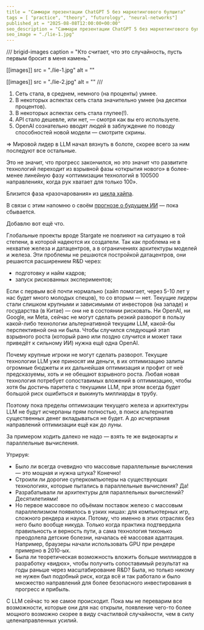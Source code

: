 ```yaml
---
title = "Саммари презентации ChatGPT 5 без маркетингового булшита"
tags = [ "practice", "theory", "futurology", "neural-networks"]
published_at = "2025-08-08T12:00:00+00:00"
seo_description = "Саммари презентации ChatGPT 5 без маркетингового булшита"
seo_image = "./lie-1.jpg"
---
```


/// brigid-images
caption = "Кто считает, что это случайность, пусть первым бросит в меня камень."

[[images]]
src = "./lie-1.jpg"
alt = ""

[[images]]
src = "./lie-2.jpg"
alt = ""
///

1. Сеть стала, в среднем, немного (на проценты) умнее.
2. В некоторых аспектах сеть стала значительно умнее (на десятки процентов).
3. В некоторых аспектах сеть стала глупее(!).
4. API стало дешевле, или нет, — смотря как вы его используете.
5. OpenAI сознательно вводят людей в заблуждение по поводу способностей новой модели — смотрите скрины.

=> Мировой лидер в LLM начал вязнуть в болоте, скорее всего за ним последуют все остальные.

Это не значит, что прогресс закончился, но это значит что развитите технологий переходит из взрывной фазы «открытия нового» в более-менее линейную фазу «оптимизации технологий в 100500 направлениях, когда рук хватает для только 100».

Близится фаза «разочарования» из [цикла хайпа](https://en.wikipedia.org/wiki/Gartner_hype_cycle).

В связи с этим напомню о своём [прогнозе о будущем ИИ](https://tiendil.org/ru/posts/ai-notes-2024-prognosis)  — пока сбывается.

Добавлю вот ещё что.

Глобальные проекты вроде Stargate не повлияют на ситуацию в той степени, в которой надеются их создатели. Так как проблема не в нехватке железа и датацентров, а в ограничениях архитектуры моделей и железа. Эти проблемы не решаются постройкой датацентров, они решаются расширением R&D через:

- подготовку и найм кадров;
- запуск рискованных экспериментов;

Если с первым всё почти нормально (хайп помогает, через 5-10 лет у нас будет много молодых спецов), то со вторым — нет. Текущие лидеры стали слишком крупными и зависимыми от инвесторов (на западе) и государства (в Китае) — они не в состоянии рисковать. Ни OpenAI, ни Google, ни Meta, сейчас не могут сделать резкий разворот в пользу какой-либо технологии альтернативной текущим LLM, какой-бы перспективной она ни была. Чтобы случился следующий этап взрывного роста (который рано или поздно случится и может таки приведёт к сильному ИИ) нужна ещё одна OpenAI.

Почему крупные игроки не могут сделать разворот. Текущие технологии LLM уже приносят им деньги, в их оптимизацию залиты огромные бюджеты и их дальнейшая оптимизация и профит от неё предсказуемы, хоть и не обещают взрывного роста. Любая новая технология потребует сопоставимых вложений в оптимизацию, чтобы хотя бы достичь паритета с текущими LLM, при этом всегда будет большой риск ошибиться и выкинуть миллиарды в трубу.

Поэтому пока пределы оптимизации текущего железа и архитектуры LLM не будут исчерпаны прям полностью, в поиск альтернатив существенных денег вкладываться не будет. А до исчерпания направлений оптимизации ещё как до луны.

За примером ходить далеко не надо — взять те же видеокарты и параллельные вычисления.

Утрируя:

- Было ли всегда очевидно что массовые параллельные вычисления — это мощная и нужна штука? Конечно!
- Строили ли дорогие суперкомпьютеры на существующих технологиях, которые пытались в параллельные вычисления? Да!
- Разрабатывали ли архитектуры для параллельных вычислений? Десятилетиями!
- Но первое массовое по объёмам поставок железо с массовым параллелизмом появилось в узких нишах: для компьютерных игр, сложного рендера и науки. Потому, что именно в этих отраслях без него было вообще никуда. Только когда практика подтвердила правильность и верность пути, а сама технология тихонько преодолела детские болезни, началась её массовая адаптация. Например, браузеры начали использовать GPU при рендере примерно в 2010-ых.
- Была ли теоретическая возможность вложить больше миллиардов в разработку «видюх», чтобы получить сопоставимый результат на годы раньше через масштабирование R&D? Была, но только никому не нужен был подобный риск, когда всё и так работало и было множество направлений для более безопасного инвестирования в прогресс и прибыль.

С LLM сейчас то же самое происходит. Пока мы не переварим все возможности, которые они для нас открыли, появление чего-то более мощного возможно скорее в виду счастилвой случайности, чем в силу целенаправленных усилий.
